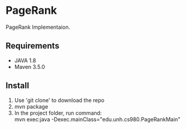 # PageRank
PageRank Implementaion.

## Requirements
- JAVA 1.8
- Maven 3.5.0
## Install
1. Use 'git clone' to download the repo  
2. mvn package  
3. In the project folder, run command:  
   mvn exec:java -Dexec.mainClass="edu.unh.cs980.PageRankMain"
